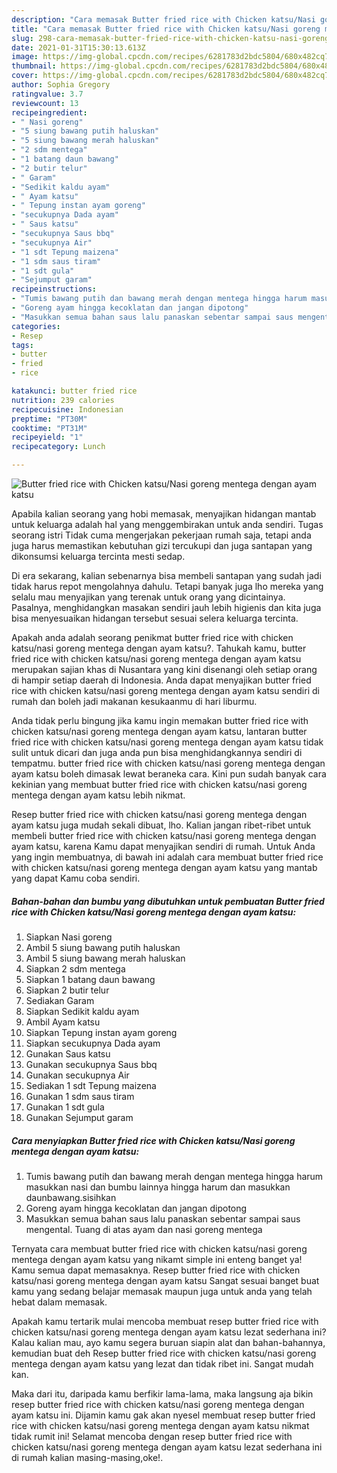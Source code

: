 ```yaml
---
description: "Cara memasak Butter fried rice with Chicken katsu/Nasi goreng mentega dengan ayam katsu yang nikmat dan Mudah Dibuat"
title: "Cara memasak Butter fried rice with Chicken katsu/Nasi goreng mentega dengan ayam katsu yang nikmat dan Mudah Dibuat"
slug: 298-cara-memasak-butter-fried-rice-with-chicken-katsu-nasi-goreng-mentega-dengan-ayam-katsu-yang-nikmat-dan-mudah-dibuat
date: 2021-01-31T15:30:13.613Z
image: https://img-global.cpcdn.com/recipes/6281783d2bdc5804/680x482cq70/butter-fried-rice-with-chicken-katsunasi-goreng-mentega-dengan-ayam-katsu-foto-resep-utama.jpg
thumbnail: https://img-global.cpcdn.com/recipes/6281783d2bdc5804/680x482cq70/butter-fried-rice-with-chicken-katsunasi-goreng-mentega-dengan-ayam-katsu-foto-resep-utama.jpg
cover: https://img-global.cpcdn.com/recipes/6281783d2bdc5804/680x482cq70/butter-fried-rice-with-chicken-katsunasi-goreng-mentega-dengan-ayam-katsu-foto-resep-utama.jpg
author: Sophia Gregory
ratingvalue: 3.7
reviewcount: 13
recipeingredient:
- " Nasi goreng"
- "5 siung bawang putih haluskan"
- "5 siung bawang merah haluskan"
- "2 sdm mentega"
- "1 batang daun bawang"
- "2 butir telur"
- " Garam"
- "Sedikit kaldu ayam"
- " Ayam katsu"
- " Tepung instan ayam goreng"
- "secukupnya Dada ayam"
- " Saus katsu"
- "secukupnya Saus bbq"
- "secukupnya Air"
- "1 sdt Tepung maizena"
- "1 sdm saus tiram"
- "1 sdt gula"
- "Sejumput garam"
recipeinstructions:
- "Tumis bawang putih dan bawang merah dengan mentega hingga harum masukkan nasi dan bumbu lainnya hingga harum dan masukkan daunbawang.sisihkan"
- "Goreng ayam hingga kecoklatan dan jangan dipotong"
- "Masukkan semua bahan saus lalu panaskan sebentar sampai saus mengental. Tuang di atas ayam dan nasi goreng mentega"
categories:
- Resep
tags:
- butter
- fried
- rice

katakunci: butter fried rice 
nutrition: 239 calories
recipecuisine: Indonesian
preptime: "PT30M"
cooktime: "PT31M"
recipeyield: "1"
recipecategory: Lunch

---
```



![Butter fried rice with Chicken katsu/Nasi goreng mentega dengan ayam katsu](https://img-global.cpcdn.com/recipes/6281783d2bdc5804/680x482cq70/butter-fried-rice-with-chicken-katsunasi-goreng-mentega-dengan-ayam-katsu-foto-resep-utama.jpg)

Apabila kalian seorang yang hobi memasak, menyajikan hidangan mantab untuk keluarga adalah hal yang menggembirakan untuk anda sendiri. Tugas seorang istri Tidak cuma mengerjakan pekerjaan rumah saja, tetapi anda juga harus memastikan kebutuhan gizi tercukupi dan juga santapan yang dikonsumsi keluarga tercinta mesti sedap.

Di era  sekarang, kalian sebenarnya bisa membeli santapan yang sudah jadi tidak harus repot mengolahnya dahulu. Tetapi banyak juga lho mereka yang selalu mau menyajikan yang terenak untuk orang yang dicintainya. Pasalnya, menghidangkan masakan sendiri jauh lebih higienis dan kita juga bisa menyesuaikan hidangan tersebut sesuai selera keluarga tercinta. 



Apakah anda adalah seorang penikmat butter fried rice with chicken katsu/nasi goreng mentega dengan ayam katsu?. Tahukah kamu, butter fried rice with chicken katsu/nasi goreng mentega dengan ayam katsu merupakan sajian khas di Nusantara yang kini disenangi oleh setiap orang di hampir setiap daerah di Indonesia. Anda dapat menyajikan butter fried rice with chicken katsu/nasi goreng mentega dengan ayam katsu sendiri di rumah dan boleh jadi makanan kesukaanmu di hari liburmu.

Anda tidak perlu bingung jika kamu ingin memakan butter fried rice with chicken katsu/nasi goreng mentega dengan ayam katsu, lantaran butter fried rice with chicken katsu/nasi goreng mentega dengan ayam katsu tidak sulit untuk dicari dan juga anda pun bisa menghidangkannya sendiri di tempatmu. butter fried rice with chicken katsu/nasi goreng mentega dengan ayam katsu boleh dimasak lewat beraneka cara. Kini pun sudah banyak cara kekinian yang membuat butter fried rice with chicken katsu/nasi goreng mentega dengan ayam katsu lebih nikmat.

Resep butter fried rice with chicken katsu/nasi goreng mentega dengan ayam katsu juga mudah sekali dibuat, lho. Kalian jangan ribet-ribet untuk membeli butter fried rice with chicken katsu/nasi goreng mentega dengan ayam katsu, karena Kamu dapat menyajikan sendiri di rumah. Untuk Anda yang ingin membuatnya, di bawah ini adalah cara membuat butter fried rice with chicken katsu/nasi goreng mentega dengan ayam katsu yang mantab yang dapat Kamu coba sendiri.

<!--inarticleads1-->

##### Bahan-bahan dan bumbu yang dibutuhkan untuk pembuatan Butter fried rice with Chicken katsu/Nasi goreng mentega dengan ayam katsu:

1. Siapkan  Nasi goreng
1. Ambil 5 siung bawang putih haluskan
1. Ambil 5 siung bawang merah haluskan
1. Siapkan 2 sdm mentega
1. Siapkan 1 batang daun bawang
1. Siapkan 2 butir telur
1. Sediakan  Garam
1. Siapkan Sedikit kaldu ayam
1. Ambil  Ayam katsu
1. Siapkan  Tepung instan ayam goreng
1. Siapkan secukupnya Dada ayam
1. Gunakan  Saus katsu
1. Gunakan secukupnya Saus bbq
1. Gunakan secukupnya Air
1. Sediakan 1 sdt Tepung maizena
1. Gunakan 1 sdm saus tiram
1. Gunakan 1 sdt gula
1. Gunakan Sejumput garam




<!--inarticleads2-->

##### Cara menyiapkan Butter fried rice with Chicken katsu/Nasi goreng mentega dengan ayam katsu:

1. Tumis bawang putih dan bawang merah dengan mentega hingga harum masukkan nasi dan bumbu lainnya hingga harum dan masukkan daunbawang.sisihkan
1. Goreng ayam hingga kecoklatan dan jangan dipotong
1. Masukkan semua bahan saus lalu panaskan sebentar sampai saus mengental. Tuang di atas ayam dan nasi goreng mentega




Ternyata cara membuat butter fried rice with chicken katsu/nasi goreng mentega dengan ayam katsu yang nikamt simple ini enteng banget ya! Kamu semua dapat memasaknya. Resep butter fried rice with chicken katsu/nasi goreng mentega dengan ayam katsu Sangat sesuai banget buat kamu yang sedang belajar memasak maupun juga untuk anda yang telah hebat dalam memasak.

Apakah kamu tertarik mulai mencoba membuat resep butter fried rice with chicken katsu/nasi goreng mentega dengan ayam katsu lezat sederhana ini? Kalau kalian mau, ayo kamu segera buruan siapin alat dan bahan-bahannya, kemudian buat deh Resep butter fried rice with chicken katsu/nasi goreng mentega dengan ayam katsu yang lezat dan tidak ribet ini. Sangat mudah kan. 

Maka dari itu, daripada kamu berfikir lama-lama, maka langsung aja bikin resep butter fried rice with chicken katsu/nasi goreng mentega dengan ayam katsu ini. Dijamin kamu gak akan nyesel membuat resep butter fried rice with chicken katsu/nasi goreng mentega dengan ayam katsu nikmat tidak rumit ini! Selamat mencoba dengan resep butter fried rice with chicken katsu/nasi goreng mentega dengan ayam katsu lezat sederhana ini di rumah kalian masing-masing,oke!.

